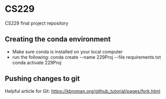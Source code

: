 # CS229
CS229 final project repository


## Creating the conda environment
- Make sure conda is installed on your local computer
- run the following:
    conda create --name 229Proj --file requirements.txt
    conda activate 229Proj

## Pushing changes to git
Helpful article for Git:
https://kbroman.org/github_tutorial/pages/fork.html

